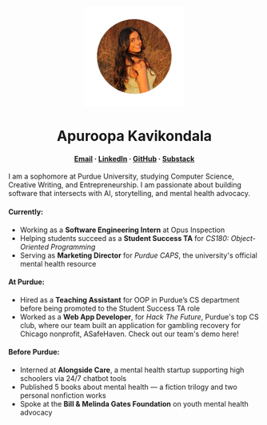<p align="center">
  <img src="profile.png" width="200" alt="Apuroopa Kavikondala">
</p>

<h1 align="center">Apuroopa Kavikondala</h1>

<h4 align="center">
  <a href="mailto:apuroopakavikondala@gmail.com">Email</a> ·
  <a href="https://linkedin.com/in/apuroopakavikondala" target="_blank">LinkedIn</a> ·
  <a href="https://github.com/apuroopakavikondala" target="_blank">GitHub</a> ·
  <a href="https://apuroopakavikondala.substack.com/" target="_blank">Substack</a>
</h4>


I am a sophomore at Purdue University, studying Computer Science, Creative Writing, and Entrepreneurship. I am passionate about building software that intersects with AI, storytelling, and mental health advocacy.

#### Currently:
* Working as a **Software Engineering Intern** at Opus Inspection
* Helping students succeed as a **Student Success TA** for _CS180: Object-Oriented Programming_
* Serving as **Marketing Director** for _Purdue CAPS_, the university's official mental health resource

#### At Purdue:
* Hired as a **Teaching Assistant** for OOP in Purdue’s CS department before being promoted to the Student Success TA role
* Worked as a **Web App Developer**, for _Hack The Future_, Purdue's top CS club, where our team built an application for gambling recovery for Chicago nonprofit, ASafeHaven. Check out our team's demo here!

#### Before Purdue:
* Interned at **Alongside Care**, a mental health startup supporting high schoolers via 24/7 chatbot tools
* Published 5 books about mental health — a fiction trilogy and two personal nonfiction works
* Spoke at the **Bill & Melinda Gates Foundation** on youth mental health advocacy
